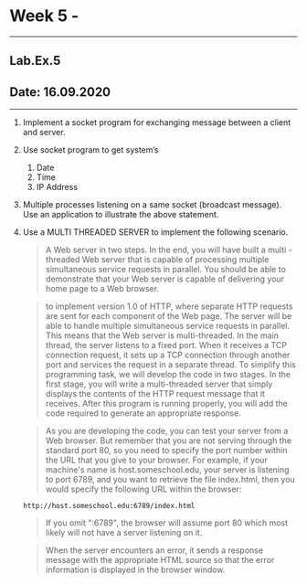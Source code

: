 # Week 5 - 

---

## Lab.Ex.5

## Date: 16.09.2020

---

1. Implement a socket program for exchanging message between a client and server.

1. Use socket program to get system’s
    1. Date
    1. Time
    1. IP Address
    
1. Multiple processes listening on a same socket (broadcast message). Use an
 application to illustrate the above statement.
 
1. Use a MULTI THREADED SERVER to implement the following scenario.

    > A Web server in two steps. In the end, you will have built a multi
    -threaded Web server that is capable of processing multiple simultaneous service requests in parallel. You should be able to demonstrate that your Web server is capable of delivering your home page to a Web browser.
   
   > to implement version 1.0 of HTTP, where separate HTTP requests are sent
    for each component of the Web page. The server will be able to handle multiple simultaneous service requests in parallel. This means that the Web server is multi-threaded. In the main thread, the server listens to a fixed port. When it receives a TCP connection request, it sets up a TCP connection through another port and services the request in a separate thread. To simplify this programming task, we will develop the code in two stages. In the first stage, you will write a multi-threaded server that simply displays the contents of the HTTP request message that it receives. After this program is running properly, you will add the code required to generate an appropriate response.
                                                                                                                     
    > As you are developing the code, you can test your server from a Web
     browser. But remember that you are not serving through the standard port 80, so you need to specify the port number within the URL that you give to your browser. For example, if your machine's name is host.someschool.edu, your server is listening to port 6789, and you want to retrieve the file index.html, then you would specify the following URL within the browser:
    
    `http://host.someschool.edu:6789/index.html`
    
    > If you omit ":6789", the browser will assume port 80 which most likely
     will not have a server listening on it.
    
    > When the server encounters an error, it sends a response message with
     the appropriate HTML source so that the error information is displayed in the browser window.                       
                                                                    